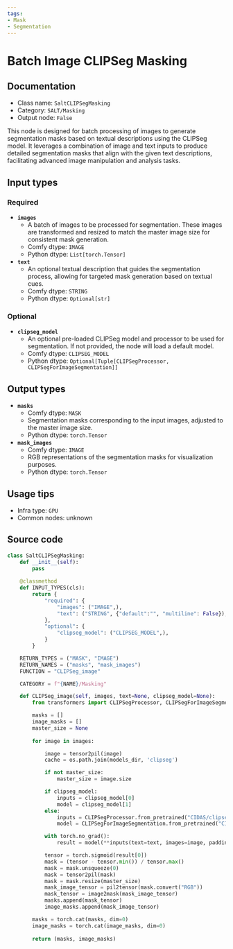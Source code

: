 ```yaml
---
tags:
- Mask
- Segmentation
---
```


# Batch Image CLIPSeg Masking
## Documentation
- Class name: `SaltCLIPSegMasking`
- Category: `SALT/Masking`
- Output node: `False`

This node is designed for batch processing of images to generate segmentation masks based on textual descriptions using the CLIPSeg model. It leverages a combination of image and text inputs to produce detailed segmentation masks that align with the given text descriptions, facilitating advanced image manipulation and analysis tasks.
## Input types
### Required
- **`images`**
    - A batch of images to be processed for segmentation. These images are transformed and resized to match the master image size for consistent mask generation.
    - Comfy dtype: `IMAGE`
    - Python dtype: `List[torch.Tensor]`
- **`text`**
    - An optional textual description that guides the segmentation process, allowing for targeted mask generation based on textual cues.
    - Comfy dtype: `STRING`
    - Python dtype: `Optional[str]`
### Optional
- **`clipseg_model`**
    - An optional pre-loaded CLIPSeg model and processor to be used for segmentation. If not provided, the node will load a default model.
    - Comfy dtype: `CLIPSEG_MODEL`
    - Python dtype: `Optional[Tuple[CLIPSegProcessor, CLIPSegForImageSegmentation]]`
## Output types
- **`masks`**
    - Comfy dtype: `MASK`
    - Segmentation masks corresponding to the input images, adjusted to the master image size.
    - Python dtype: `torch.Tensor`
- **`mask_images`**
    - Comfy dtype: `IMAGE`
    - RGB representations of the segmentation masks for visualization purposes.
    - Python dtype: `torch.Tensor`
## Usage tips
- Infra type: `GPU`
- Common nodes: unknown


## Source code
```python
class SaltCLIPSegMasking:
    def __init__(self):
        pass
        
    @classmethod
    def INPUT_TYPES(cls):
        return {
            "required": {
                "images": ("IMAGE",),
                "text": ("STRING", {"default":"", "multiline": False}),
            },
            "optional": {
                "clipseg_model": ("CLIPSEG_MODEL",),
            }
        }

    RETURN_TYPES = ("MASK", "IMAGE")
    RETURN_NAMES = ("masks", "mask_images")
    FUNCTION = "CLIPSeg_image"

    CATEGORY = f"{NAME}/Masking"

    def CLIPSeg_image(self, images, text=None, clipseg_model=None):
        from transformers import CLIPSegProcessor, CLIPSegForImageSegmentation

        masks = []
        image_masks = []
        master_size = None
        
        for image in images:

            image = tensor2pil(image)
            cache = os.path.join(models_dir, 'clipseg')

            if not master_size:
                master_size = image.size

            if clipseg_model:
                inputs = clipseg_model[0]
                model = clipseg_model[1]
            else:
                inputs = CLIPSegProcessor.from_pretrained("CIDAS/clipseg-rd64-refined", cache_dir=cache)
                model = CLIPSegForImageSegmentation.from_pretrained("CIDAS/clipseg-rd64-refined", cache_dir=cache)

            with torch.no_grad():
                result = model(**inputs(text=text, images=image, padding=True, return_tensors="pt"))

            tensor = torch.sigmoid(result[0])
            mask = (tensor - tensor.min()) / tensor.max()
            mask = mask.unsqueeze(0)
            mask = tensor2pil(mask)
            mask = mask.resize(master_size)
            mask_image_tensor = pil2tensor(mask.convert("RGB"))
            mask_tensor = image2mask(mask_image_tensor)
            masks.append(mask_tensor)
            image_masks.append(mask_image_tensor)

        masks = torch.cat(masks, dim=0)
        image_masks = torch.cat(image_masks, dim=0)
                
        return (masks, image_masks)

```
